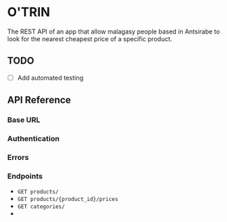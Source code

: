 # O'TRIN
The REST API of an app that allow malagasy people based in Antsirabe to look for the nearest cheapest price of a specific product.

## TODO
- [ ] Add automated testing

## API Reference 

### Base URL

### Authentication

### Errors

### Endpoints

* `GET products/`
* `GET products/{product_id}/prices`
* `GET categories/`
* 